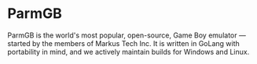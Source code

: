 # ParmGB
ParmGB is the world's most popular, open-source, Game Boy emulator — started by the members of Markus Tech Inc. It is written in GoLang with portability in mind, and we actively maintain builds for Windows and Linux.
